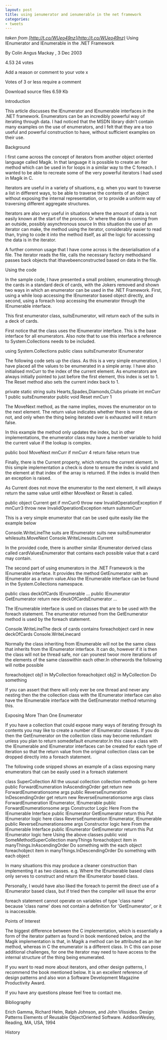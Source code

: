 ```yaml
---
layout: post
title: using ienumerator and ienumerable in the net framework
categories:
- tweets
---
```

*taken from [http://t.co/WUeo49nz](http://t.co/WUeo49nz)*
Using IEnumerator and IEnumerable in the .NET Framework

By Colin Angus Mackay , 3 Dec 2003

 4.53 24 votes

Add a reason or comment to your vote x

Votes of 3 or less require a comment

Download source files  6.59 Kb

Introduction

This article discusses the IEnumerator and IEnumerable interfaces in the .NET framework. Enumerators can be an incredibly powerful way of iterating through data. I had noticed that the MSDN library didn't contain many examples on the use of enumerators, and I felt that they are a too useful and powerful construction to have, without sufficient examples on their use.

Background

I first came across the concept of iterators from another object oriented language called Magik. In that language it is possible to create an iter method which can be used in for loops in a similar way to the C foreach. I wanted to be able to recreate some of the very powerful iterators I had used in Magik in C.

Iterators are useful in a variety of situations, e.g. when you want to traverse a list in different ways, to be able to traverse the contents of an object without exposing the internal representation, or to provide a uniform way of traversing different aggregate structures.

Iterators are also very useful in situations where the amount of data is not easily known at the start of the process. Or where the data is coming from an outside, possibly asynchronous source  In this situation the use of an iterator can make, the method using the iterator, considerably easier to read than, trying to code it into the method itself, as all the logic for accessing the data is in the iterator.

A further common usage that I have come across is the deserialisation of a file. The iterator reads the file, calls the necessary factory methodsand passes back objects that ithavebeenconstructed based on data in the file.

Using the code

In the sample code, I have presented a small problem, enumerating through the cards in a standard deck of cards, with the Jokers removed and shown two ways in which an enumerator can be used in the .NET Framework. First, using a while loop accessing the IEnumerator based object directly, and second, using a foreach loop accessing the enumerator through the IEnumerable interface.

This first enumerator class, suitsEnumerator, will return each of the suits in a deck of cards.

First notice that the class uses the IEnumerator interface. This is the base interface for all enumerators. Also note that to use this interface a reference to System.Collections needs to be included.

using System.Collections public class suitsEnumerator  IEnumerator 

The following code sets up the class. As this is a very simple enumeration, I have placed all the values to be enumerated in a simple array. I have also initialised mnCurr to the index of the current element. As enumerators are always initially pointed to just before the first element, this index is set to 1. The Reset method also sets the current index back to 1.

private static string suits  Hearts,Spades,Diamonds,Clubs private int mnCurr  1 public suitsEnumerator  public void Reset      mnCurr  1 

The MoveNext method, as the name implies, moves the enumerator on to the next element. The return value indicates whether there is more data or not, and only when the thing being iterated over is exhausted will it return false.

In this example the method only updates the index, but in other implementations, the enumerator class may have a member variable to hold the current value if the lookup is complex.

public bool MoveNext      mnCurr if mnCurr  4 return false return true 

Finally, there is the Current property, which returns the current element. In this simple implementation a check is done to ensure the index is valid and the element at that index of the array is returned. If the index is invalid then an exception is raised.

As Current does not move the enumerator to the next element, it will always return the same value until either MoveNext or Reset is called.

public object Current      get  if mnCurr0 throw new InvalidOperationException if mnCurr3 throw new InvalidOperationException return suitsmnCurr               

This is a very simple enumerator that can be used quite easily like the example below

Console.WriteLineThe suits are IEnumerator suits  new suitsEnumerator whilesuits.MoveNext     Console.WriteLinesuits.Current

In the provided code, there is another similar IEnumerator derived class called cardValuesEnumerator that contains each possible value that a card may contain.

The second part of using enumerators in the .NET Framework is the IEnumerable interface. It provides the method GetEnumerator with an IEnumerator as a return value.Also the IEnumerable interface can be found in the System.Collections namespace.

public class deckOfCards  IEnumerable      ... public IEnumerator GetEnumerator      return new deckOfCardsEnumerator          ... 

The IEnumerable interface is used on classes that are to be used with the foreach statement. The enumerator returned from the GetEnumerator method is used by the foreach statement.

Console.WriteLineThe deck of cards contains foreachobject card in new deckOfCards     Console.WriteLinecard

Normally the class inheriting from IEnumerable will not be the same class that inherits from the IEnumerator interface. It can do, however if it is then the class will not be thread safe, nor can younest twoor more iterations of the elements of the same classwithin each other.In otherwords the following will notbe possible

foreachobject obj1 in MyCollection   foreachobject obj2 in MyCollection     Do something   

If you can assert that there will only ever be one thread and never any nesting then the the collection class with the IEnumerator interface can also have the IEnumerable interface with the GetEnumerator method returning this.

Exposing More Than One Enumerator

If you have a collection that could expose many ways of iterating through its contents you may like to create a number of IEnumerator classes. If you do then the GetEnumerator on the collection class may become redundant unless you plan to return somedefault enumerator.In this case a class with the IEnumerable and IEnumerator interfaces can be created for each type of iteration so that the return value from the original collection class can be dropped directly into a foreach statement.

The following code snipped shows an example of a class exposing many enumerators that can be easily used in a foreach statement

class SuperCollection   All the ususal collection collection methods go here public ForwardEnumeration InAscendingOrder   get  return new ForwardEnumerationsome args      public ReverseEnumeration InDescendingOrder   get  return new ReverseEnumerationsome args       class ForwardEnumeration  IEnumerator, IEnumerable  public ForwardEnumerationsome args    Constructor Logic Here   From the IEnumerable Interface public IEnumerator GetEnumerator   return this    Put IEnumerator logic here  class ReverseEnumeration  IEnumerator, IEnumerable  public ReverseEnumerationsome args    Constructor logic here   From the IEnumerable Interface public IEnumerator GetEnumerator   return this    Put IEnumerator logic here  Using the above classes public void SomeMethodSuperCollection manyThings  foreachobject item in manyThings.InAscendingOrder    Do something with the each object  foreachobject item in manyThings.InDescendingOrder    Do something with each object  

In many situations this may produce a cleaner construction than implementing it as two classes. e.g. Where the IEnumerable based class only serves to construct and return the IEnumerator based class.

Personally, I would have also liked the foreach to permit the direct use of a IEnumerator based class, but if tried then the compiler will issue the error

foreach statement cannot operate on variables of  type 'class name' because 'class name'  does not contain a definition for  'GetEnumerator', or it is inaccessible.

Points of Interest

The biggest difference between the C implementation, which is essentially a form of the iterator pattern as found in book mentioned below, and the Magik implementation is that, in Magik a method can be attributed as an iter method, whereas in C the enumerator is a different class. In C this can pose additional challenges, for one the iterator may need to have access to the internal structure of the thing being enumerated.

If you want to read more about iterators, and other design patterns, I recommend the book mentioned below. It is an excellent reference of design patterns and also won a Software Development Magazine Productivity Award.

If you have any questions please feel free to contact me.

Bibliography

Erich Gamma, Richard Helm, Ralph Johnson, and John Vlissides. Design Patterns Elements of Reusable ObjectOriented Software. AddisonWesley, Reading, MA, USA, 1994

History

